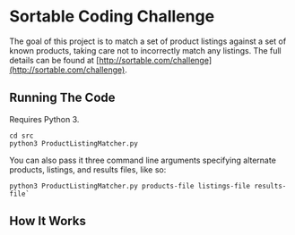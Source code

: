 # Sortable Coding Challenge

The goal of this project is to match a set of product listings against a set of known products, taking care not to incorrectly match any listings. The full details can be found at [http://sortable.com/challenge](http://sortable.com/challenge).

## Running The Code

Requires Python 3.

    cd src
    python3 ProductListingMatcher.py

You can also pass it three command line arguments specifying alternate products, listings, and results files, like so:

    python3 ProductListingMatcher.py products-file listings-file results-file`

## How It Works


